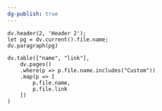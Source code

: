 ```yaml
---
dg-publish: true
---
```

```dataviewjs
dv.header(2, 'Header 2');
let pg = dv.current().file.name;
dv.paragraph(pg)
```

```dataviewjs
dv.table(["name", "link"],
	dv.pages()
	.where(p => p.file.name.includes("Custom"))
	.map(p => [
 		p.file.name,
 		p.file.link
	])
)
```

